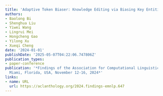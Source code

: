 ```yaml
---
title: 'Adaptive Token Biaser: Knowledge Editing via Biasing Key Entities'
authors:
- Baolong Bi
- Shenghua Liu
- Yiwei Wang
- Lingrui Mei
- Hongcheng Gao
- Yilong Xu
- Xueqi Cheng
date: '2024-01-01'
publishDate: '2025-05-07T04:22:06.747806Z'
publication_types:
- paper-conference
publication: '*Findings of the Association for Computational Linguistics: EMNLP 2024,
  Miami, Florida, USA, November 12-16, 2024*'
links:
- name: URL
  url: https://aclanthology.org/2024.findings-emnlp.647
---
```

